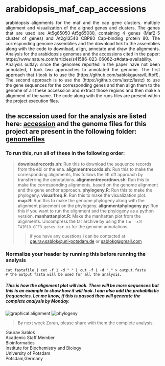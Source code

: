 # arabidopsis_maf_cap_accessions
<div align = "justify"> arabidopsis alignments for the maf and the cap gene clusters. multiple alignment and visualization of the aligned genes and clusters. The genes that are used are At5g65050-At5g65080, containing 4 genes (Maf2-5 cluster of genes) and At2g13540 CBP80 Cap-binding protein 80. The corresponding genome assemblies and the download link to the assemblies along with the code to download, align, annotate and draw the alignments. Analysis for the arabidopsis genomes and the accessions cited in the paper: https://www.nature.com/articles/s41586-023-06062-z#data-availability. Analysis outlay: since the genomes reported in the paper have not been annotated, I took two approaches to annotated the genome. The first approach that i took is to use the (https://github.com/sablokgaurav/Liftoff). The second approach is to use the (https://github.com/lastz/lastz) to use the gene sequences for the corresponding genes and then align them to the genome of all these accesssion and extract those regions and then make a alignment of the same. The code along with the runs files are present within the project execution files.</div>

## the accession used for the analysis are listed here: [accession](https://github.com/sablokgaurav/arabidopsis_maf_cap_accessions/blob/main/arabidopsisaccessionlinks.md) and the genome files for this project are present in the following folder: [genomefiles](https://github.com/sablokgaurav/arabidopsis_maf_cap_accessions/tree/main/arabidopsis_genome_files)

### To run this, run all of these in the following order: 
> **downloadrecords.sh**: Run this to download the sequence records from the ebi or the ena.
> **alignmentrecords.sh**: Run this to make the corresponding alignments, this follows the lift off approach by transferring the annotations.
> **alignmentrecordnon.sh**: Run this to make the corresponding alignments, based on the genome alignment and the gene anchor approach.
> **phylogeny.R**: Run this to make the phylogeny.
> **visualfreq.R**: Run this to make the visualization plot.
> **map.R**: Run this to make the genome phylogeny along with the alignment placement on the phylogeny.
> **alignmentphylogeny.py**: Run this if you want to run the alignment and the phylogeny as a python version.
> **manhattanplot.R**: Make the manhattan plot from the alignments.
> Uncompress the tar archive by using the ``` tar -xJf TAIR10_GFF3_genes.tar.xz ``` for the genome annotations.
>> if you have any questions i can be contacted at gaurav.sablok@uni-potsdam.de or sablokg@gmail.com

### Normalize your header by running this before running the analysis
```
cat fastafile | cut -f 1 -d " " | cut -f 1 -d "." > output.fasta
# the output fasta will be used for all the analysis. 
```
##### This is how the alignment plot will look. There will be more sequences but this is an example to show how it will look. I can also add the probabilistic frequencies. Let me know, if this is passed then will generate the complete analysis by Monday. 
![graphical alignment](https://github.com/sablokgaurav/arabidopsis_maf_cap_acessions_alignments/blob/main/Rplot.jpeg)
![phylogeny](https://github.com/sablokgaurav/arabidopsis_maf_cap_accessions_alignments/blob/main/phylogeny.jpeg)

> By next week Zoran, please share with them the complete analysis. 

Gaurav Sablok \
Academic Staff Member \
Bioinformatics \
Institute for Biochemistry and Biology \
University of Potsdam \
Potsdam,Germany 
